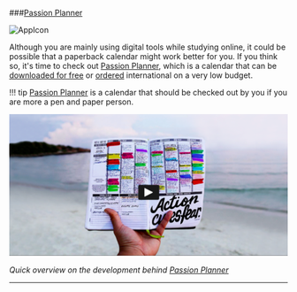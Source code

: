 ###[Passion Planner](http://www.passionplanner.com/)

![AppIcon](/Images/PassionPlannerAppIcon.png)

Although you are mainly using digital tools while studying online, it could be possible that a paperback calendar might work better for you. If you think so, it's time to check out [Passion Planner](http://www.passionplanner.com/), which is a calendar that can be [downloaded for free](https://static1.squarespace.com/static/52bbd653e4b0525234c48f43/t/58670855be65940ffde9f5e9/1483147359539/A4_2017_Dated_PDF_DL.pdf) or [ordered](http://www.passionplanner.com/shop/) international on a very low budget. 


!!! tip
	[Passion Planner](https://static1.squarespace.com/static/52bbd653e4b0525234c48f43/t/58670855be65940ffde9f5e9/1483147359539/A4_2017_Dated_PDF_DL.pdf) is a calendar that should be checked out by you if you are more a pen and paper person.  

[![Screenshot](Images/PassionPlanerVideo.png)](https://www.youtube.com/watch?v=bVScNX-5l9U)

_Quick overview on the development behind [Passion Planner](http://www.passionplanner.com/)_

****

